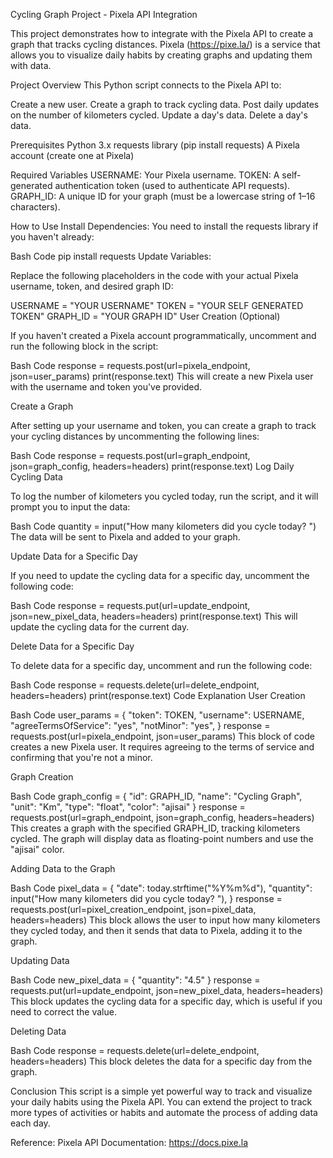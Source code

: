 
Cycling Graph Project - Pixela API Integration

This project demonstrates how to integrate with the Pixela API to create a graph that tracks cycling distances. Pixela (https://pixe.la/) is a service that allows you to visualize daily habits by creating graphs and updating them with data.

Project Overview
This Python script connects to the Pixela API to:

Create a new user.
Create a graph to track cycling data.
Post daily updates on the number of kilometers cycled.
Update a day's data.
Delete a day's data.


Prerequisites
Python 3.x
requests library (pip install requests)
A Pixela account (create one at Pixela)

Required Variables
USERNAME: Your Pixela username.
TOKEN: A self-generated authentication token (used to authenticate API requests).
GRAPH_ID: A unique ID for your graph (must be a lowercase string of 1–16 characters).

How to Use
Install Dependencies: You need to install the requests library if you haven't already:

Bash Code
pip install requests
Update Variables:

Replace the following placeholders in the code with your actual Pixela username, token, and desired graph ID:

USERNAME = "YOUR USERNAME"
TOKEN = "YOUR SELF GENERATED TOKEN"
GRAPH_ID = "YOUR GRAPH ID"
User Creation (Optional)

If you haven't created a Pixela account programmatically, uncomment and run the following block in the script:

Bash Code
response = requests.post(url=pixela_endpoint, json=user_params)
print(response.text)
This will create a new Pixela user with the username and token you've provided.

Create a Graph

After setting up your username and token, you can create a graph to track your cycling distances by uncommenting the following lines:

Bash Code
response = requests.post(url=graph_endpoint, json=graph_config, headers=headers)
print(response.text)
Log Daily Cycling Data

To log the number of kilometers you cycled today, run the script, and it will prompt you to input the data:

Bash Code
quantity = input("How many kilometers did you cycle today? ")
The data will be sent to Pixela and added to your graph.

Update Data for a Specific Day

If you need to update the cycling data for a specific day, uncomment the following code:

Bash Code
response = requests.put(url=update_endpoint, json=new_pixel_data, headers=headers)
print(response.text)
This will update the cycling data for the current day.

Delete Data for a Specific Day

To delete data for a specific day, uncomment and run the following code:

Bash Code
response = requests.delete(url=delete_endpoint, headers=headers)
print(response.text)
Code Explanation
User Creation

Bash Code
user_params = {
    "token": TOKEN,
    "username": USERNAME,
    "agreeTermsOfService": "yes",
    "notMinor": "yes",
}
response = requests.post(url=pixela_endpoint, json=user_params)
This block of code creates a new Pixela user. It requires agreeing to the terms of service and confirming that you're not a minor.

Graph Creation

Bash Code
graph_config = {
    "id": GRAPH_ID,
    "name": "Cycling Graph",
    "unit": "Km",
    "type": "float",
    "color": "ajisai"
}
response = requests.post(url=graph_endpoint, json=graph_config, headers=headers)
This creates a graph with the specified GRAPH_ID, tracking kilometers cycled. The graph will display data as floating-point numbers and use the "ajisai" color.

Adding Data to the Graph

Bash Code
pixel_data = {
    "date": today.strftime("%Y%m%d"),
    "quantity": input("How many kilometers did you cycle today? "),
}
response = requests.post(url=pixel_creation_endpoint, json=pixel_data, headers=headers)
This block allows the user to input how many kilometers they cycled today, and then it sends that data to Pixela, adding it to the graph.

Updating Data

Bash Code
new_pixel_data = {
    "quantity": "4.5"
}
response = requests.put(url=update_endpoint, json=new_pixel_data, headers=headers)
This block updates the cycling data for a specific day, which is useful if you need to correct the value.

Deleting Data

Bash Code
response = requests.delete(url=delete_endpoint, headers=headers)
This block deletes the data for a specific day from the graph.

Conclusion
This script is a simple yet powerful way to track and visualize your daily habits using the Pixela API. You can extend the project to track more types of activities or habits and automate the process of adding data each day.

Reference:
Pixela API Documentation: https://docs.pixe.la






